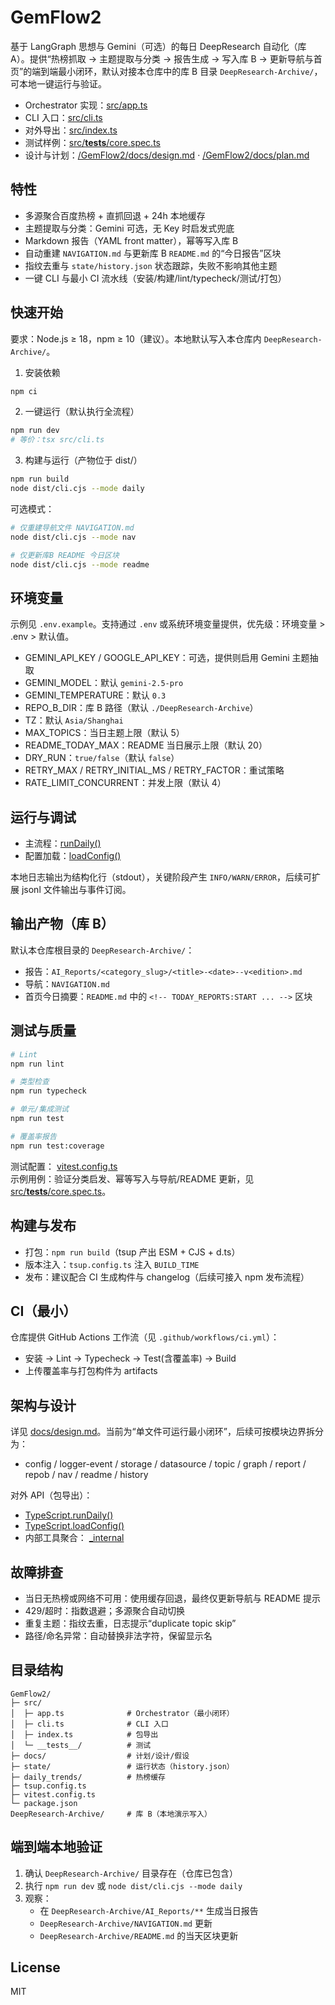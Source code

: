 # GemFlow2

基于 LangGraph 思想与 Gemini（可选）的每日 DeepResearch 自动化（库 A）。提供“热榜抓取 → 主题提取与分类 → 报告生成 → 写入库 B → 更新导航与首页”的端到端最小闭环，默认对接本仓库中的库 B 目录 `DeepResearch-Archive/`，可本地一键运行与验证。

- Orchestrator 实现：[src/app.ts](GemFlow2/src/app.ts)
- CLI 入口：[src/cli.ts](GemFlow2/src/cli.ts)
- 对外导出：[src/index.ts](GemFlow2/src/index.ts)
- 测试样例：[src/__tests__/core.spec.ts](GemFlow2/src/__tests__/core.spec.ts)
- 设计与计划：[/GemFlow2/docs/design.md](GemFlow2/docs/design.md) · [/GemFlow2/docs/plan.md](GemFlow2/docs/plan.md)

## 特性

- 多源聚合百度热榜 + 直抓回退 + 24h 本地缓存
- 主题提取与分类：Gemini 可选，无 Key 时启发式兜底
- Markdown 报告（YAML front matter），幂等写入库 B
- 自动重建 `NAVIGATION.md` 与更新库 B `README.md` 的“今日报告”区块
- 指纹去重与 `state/history.json` 状态跟踪，失败不影响其他主题
- 一键 CLI 与最小 CI 流水线（安装/构建/lint/typecheck/测试/打包）

## 快速开始

要求：Node.js ≥ 18，npm ≥ 10（建议）。本地默认写入本仓库内 `DeepResearch-Archive/`。

1) 安装依赖
```bash
npm ci
```

2) 一键运行（默认执行全流程）
```bash
npm run dev
# 等价：tsx src/cli.ts
```

3) 构建与运行（产物位于 dist/）
```bash
npm run build
node dist/cli.cjs --mode daily
```

可选模式：
```bash
# 仅重建导航文件 NAVIGATION.md
node dist/cli.cjs --mode nav

# 仅更新库B README 今日区块
node dist/cli.cjs --mode readme
```

## 环境变量

示例见 `.env.example`。支持通过 `.env` 或系统环境变量提供，优先级：环境变量 > .env > 默认值。

- GEMINI_API_KEY / GOOGLE_API_KEY：可选，提供则启用 Gemini 主题抽取
- GEMINI_MODEL：默认 `gemini-2.5-pro`
- GEMINI_TEMPERATURE：默认 `0.3`
- REPO_B_DIR：库 B 路径（默认 `./DeepResearch-Archive`）
- TZ：默认 `Asia/Shanghai`
- MAX_TOPICS：当日主题上限（默认 5）
- README_TODAY_MAX：README 当日展示上限（默认 20）
- DRY_RUN：`true/false`（默认 `false`）
- RETRY_MAX / RETRY_INITIAL_MS / RETRY_FACTOR：重试策略
- RATE_LIMIT_CONCURRENT：并发上限（默认 4）

## 运行与调试

- 主流程：[runDaily()](GemFlow2/src/app.ts:854)
- 配置加载：[loadConfig()](GemFlow2/src/app.ts:169)

本地日志输出为结构化行（stdout），关键阶段产生 `INFO/WARN/ERROR`，后续可扩展 jsonl 文件输出与事件订阅。

## 输出产物（库 B）

默认本仓库根目录的 `DeepResearch-Archive/`：
- 报告：`AI_Reports/<category_slug>/<title>-<date>--v<edition>.md`
- 导航：`NAVIGATION.md`
- 首页今日摘要：`README.md` 中的 `<!-- TODAY_REPORTS:START ... -->` 区块

## 测试与质量

```bash
# Lint
npm run lint

# 类型检查
npm run typecheck

# 单元/集成测试
npm run test

# 覆盖率报告
npm run test:coverage
```

测试配置： [vitest.config.ts](GemFlow2/vitest.config.ts)  
示例用例：验证分类启发、幂等写入与导航/README 更新，见 [src/__tests__/core.spec.ts](GemFlow2/src/__tests__/core.spec.ts)。

## 构建与发布

- 打包：`npm run build`（tsup 产出 ESM + CJS + d.ts）
- 版本注入：`tsup.config.ts` 注入 `BUILD_TIME`
- 发布：建议配合 CI 生成构件与 changelog（后续可接入 npm 发布流程）

## CI（最小）

仓库提供 GitHub Actions 工作流（见 `.github/workflows/ci.yml`）：
- 安装 → Lint → Typecheck → Test(含覆盖率) → Build
- 上传覆盖率与打包构件为 artifacts

## 架构与设计

详见 [docs/design.md](GemFlow2/docs/design.md)。当前为“单文件可运行最小闭环”，后续可按模块边界拆分为：
- config / logger-event / storage / datasource / topic / graph / report / repob / nav / readme / history

对外 API（包导出）：
- [TypeScript.runDaily()](GemFlow2/src/app.ts:854)
- [TypeScript.loadConfig()](GemFlow2/src/app.ts:169)
- 内部工具聚合： [_internal](GemFlow2/src/app.ts:961)

## 故障排查

- 当日无热榜或网络不可用：使用缓存回退，最终仅更新导航与 README 提示
- 429/超时：指数退避；多源聚合自动切换
- 重复主题：指纹去重，日志提示“duplicate topic skip”
- 路径/命名异常：自动替换非法字符，保留显示名

## 目录结构

```
GemFlow2/
├─ src/
│  ├─ app.ts              # Orchestrator（最小闭环）
│  ├─ cli.ts              # CLI 入口
│  ├─ index.ts            # 包导出
│  └─ __tests__/          # 测试
├─ docs/                  # 计划/设计/假设
├─ state/                 # 运行状态（history.json）
├─ daily_trends/          # 热榜缓存
├─ tsup.config.ts
├─ vitest.config.ts
└─ package.json
DeepResearch-Archive/     # 库 B（本地演示写入）
```

## 端到端本地验证

1) 确认 `DeepResearch-Archive/` 目录存在（仓库已包含）
2) 执行 `npm run dev` 或 `node dist/cli.cjs --mode daily`
3) 观察：
   - 在 `DeepResearch-Archive/AI_Reports/**` 生成当日报告
   - `DeepResearch-Archive/NAVIGATION.md` 更新
   - `DeepResearch-Archive/README.md` 的当天区块更新

## License

MIT